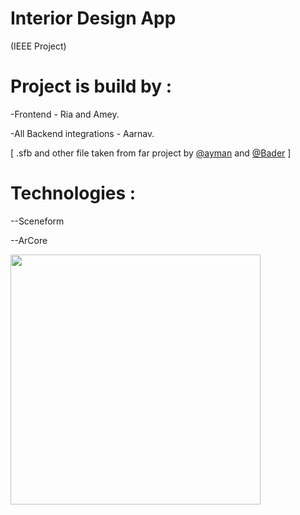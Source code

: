 # Interior Design App
(IEEE Project)

# Project is build by :

-Frontend - Ria and Amey.

-All Backend integrations - Aarnav.

[ .sfb and other file taken from far project by [@ayman](https://github.com/AymanKandil) and [@Bader](https://github.com/BaderAlJuma) ]

# Technologies :

--Sceneform 

--ArCore

<img  width="400" height="" src="https://user-images.githubusercontent.com/84444050/129389173-594c781f-40f5-4bf5-9bbe-ba8aa9e11685.jpeg" align="center">
